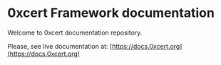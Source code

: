 # 0xcert Framework documentation

Welcome to 0xcert documentation repository.

Please, see live documentation at: [https://docs.0xcert.org](https://docs.0xcert.org)
